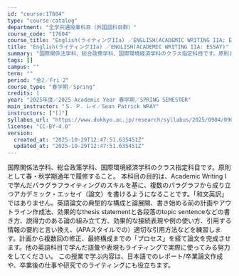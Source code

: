 ```yaml
---
id: "course:17604"
type: "course-catalog"
department: "全学共通授業科目（外国語科目群）"
course_code: "17604"
course_title: "English(ライティングIIa) ／ENGLISH(ACADEMIC WRITING IIA: ESSAY)"
title: "English(ライティングIIa) ／ENGLISH(ACADEMIC WRITING IIA: ESSAY)"
summary: "国際関係法学科、総合政策学科、国際環境経済学科のクラス指定科目です。原則として春・秋学期通年で履修すること。 本科目の目的は、Academic Writing I で学んだパラグラフライティングのスキルを基に、複数のパラグラフから成り立つア…"
tags: []
campus: ""
term: ""
period: "金2／Fri 2"
course_type: "春学期／Spring"
credits: 1
year: "2025年度／2025 Academic Year 春学期／SPRING SEMESTER"
main_instructor: "Ｓ．Ｐ．レイ／Sean Patrick WRAY"
instructors: ["[]"]
syllabus_url: "https://www.dokkyo.ac.jp/research/syllabus/2025/0904/0904_17604_ja_JP.html"
license: "CC-BY-4.0"
version:
  created_at: "2025-10-29T12:47:51.635451Z"
  updated_at: "2025-10-29T12:47:51.635451Z"
---
```

国際関係法学科、総合政策学科、国際環境経済学科のクラス指定科目です。原則として春・秋学期通年で履修すること。 本科目の目的は、Academic Writing I で学んだパラグラフライティングのスキルを基に、複数のパラグラフから成り立つアカデミック・エッセイ（論文）を書けるようになることです。「和文英訳」ではありません。英語論文の典型的な構成と論展開、書き始める前の計画やアウトライン作成法、効果的なthesis statementと各段落のtopic sentenceなどの書き方、説得力のある論の組み立て方、効果的な接続表現や例の使い方、引用する情報の要約と言い換え、(APAスタイルでの）適切な引用方法などを練習します。計画から複数回の修正、最終構成までの「プロセス」を経て論文を完成させます。他の英語科目で学んだ語彙や表現もライティングで実際に使ってみる努力をしてください。 この授業で学ぶ内容は、日本語でのレポート/卒業論文作成や、卒業後の仕事や研究でのライティングにも役立ちます。
